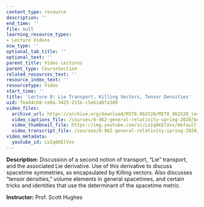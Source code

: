 ```yaml
---
content_type: resource
description: ''
end_time: ''
file: null
learning_resource_types:
- Lecture Videos
ocw_type: ''
optional_tab_title: ''
optional_text: ''
parent_title: Video Lectures
parent_type: CourseSection
related_resources_text: ''
resource_index_text: ''
resourcetype: Video
start_time: ''
title: 'Lecture 8: Lie Transport, Killing Vectors, Tensor Densities'
uid: fead4cb0-ce8a-3425-215b-c5e6148fa389
video_files:
  archive_url: https://archive.org/download/MIT8.962S20/MIT8_962S20_lec08_300k.mp4
  video_captions_file: /courses/8-962-general-relativity-spring-2020/bda65af8891b5a6c90eae6599dbdd343_LoIq6KElVxs.vtt
  video_thumbnail_file: https://img.youtube.com/vi/LoIq6KElVxs/default.jpg
  video_transcript_file: /courses/8-962-general-relativity-spring-2020/7134975b380ad0662f0c438be662ab8f_LoIq6KElVxs.pdf
video_metadata:
  youtube_id: LoIq6KElVxs
---
```


**Description:** Discussion of a second notion of transport, “Lie” transport, and the associated Lie derivative. Use of this derivative to discuss spacetime symmetries, as encapsulated by Killing vectors. Also discusses “tensor densities,” volume elements in general spacetimes, and certain tricks and identities that use the determinant of the spacetime metric.

**Instructor:** Prof. Scott Hughes



